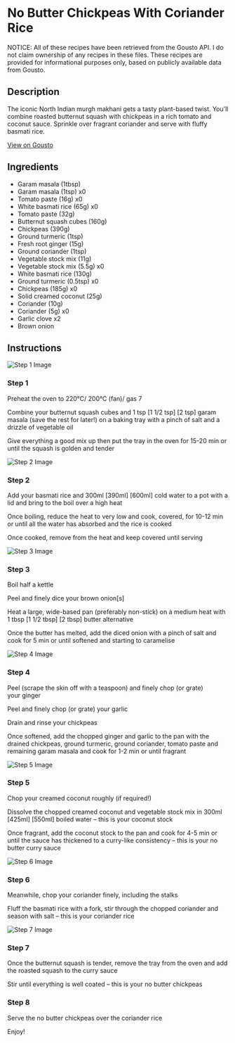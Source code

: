 # No Butter Chickpeas With Coriander Rice

NOTICE: All of these recipes have been retrieved from the Gousto API. I do not claim ownership of any recipes in these files. These recipes are provided for informational purposes only, based on publicly available data from Gousto.

## Description

The iconic North Indian murgh makhani gets a tasty plant-based twist. You’ll combine roasted butternut squash with chickpeas in a rich tomato and coconut sauce. Sprinkle over fragrant coriander and serve with fluffy basmati rice. 

[View on Gousto](https://www.gousto.co.uk/recipes/cookbook/no-butter-chickpeas-with-coriander-rice)

## Ingredients

- Garam masala (1tbsp)
- Garam masala (1tsp) x0
- Tomato paste (16g) x0
- White basmati rice (65g) x0
- Tomato paste (32g)
- Butternut squash cubes (160g)
- Chickpeas (390g)
- Ground turmeric (1tsp)
- Fresh root ginger (15g)
- Ground coriander (1tsp)
- Vegetable stock mix (11g)
- Vegetable stock mix (5.5g) x0
- White basmati rice (130g)
- Ground turmeric (0.5tsp) x0
- Chickpeas (185g) x0
- Solid creamed coconut (25g)
- Coriander (10g)
- Coriander (5g) x0
- Garlic clove x2
- Brown onion

## Instructions

![Step 1 Image](https://production-media.gousto.co.uk/cms/recipe-step-image/Step-1-1670339826357-x200.jpg)

### Step 1

Preheat the oven to 220°C/ 200°C (fan)/ gas 7

Combine your butternut squash cubes and 1 tsp <span class="text-purple">[1 1/2 tsp]</span> <span class="text-danger">[2 tsp] </span>garam masala (save the rest for later!) on a baking tray with a pinch of salt and a drizzle of vegetable oil

Give everything a good mix up then put the tray in the oven for 15-20 min or until the squash is golden and tender

![Step 2 Image](https://production-media.gousto.co.uk/cms/recipe-step-image/Step-2-1670339829119-x200.jpg)

### Step 2

Add your basmati rice and 300ml<span class="text-purple"> [390ml] </span><span class="text-danger">[600ml]</span> cold water to a pot with a lid and bring to the boil over a high heat

Once boiling, reduce the heat to very low and cook, covered, for 10-12 min or until all the water has absorbed and the rice is cooked

Once cooked, remove from the heat and keep covered until serving

![Step 3 Image](https://production-media.gousto.co.uk/cms/recipe-step-image/Step-3-1670339832454-x200.jpg)

### Step 3

Boil half a kettle

Peel and finely dice your brown onion[s]

Heat a large, wide-based pan (preferably non-stick) on a medium heat with 1 tbsp<span class="text-danger"> <span class="text-purple">[1 1/2 tbsp]</span> [2 tbsp] </span>butter alternative

Once the butter has melted, add the diced onion with a pinch of salt and cook for 5 min or until softened and starting to caramelise

![Step 4 Image](https://production-media.gousto.co.uk/cms/recipe-step-image/Step-4-1670339840756-x200.jpg)

### Step 4

Peel (scrape the skin off with a teaspoon) and finely chop (or grate) your ginger

Peel and finely chop (or grate) your garlic

Drain and rinse your chickpeas

Once softened, add the chopped ginger and garlic to the pan with the drained chickpeas, ground turmeric, ground coriander, tomato paste and remaining garam masala and cook for 1-2 min or until fragrant

![Step 5 Image](https://production-media.gousto.co.uk/cms/recipe-step-image/Step-5-1670339845362-x200.jpg)

### Step 5

Chop your creamed coconut roughly (if required!)

Dissolve the chopped creamed coconut and vegetable stock mix in 300ml<span class="text-purple"> [425ml]</span> <span class="text-danger">[550ml]</span> boiled water – this is your coconut stock

Once fragrant, add the coconut stock to the pan and cook for 4-5 min or until the sauce has thickened to a curry-like consistency – this is your no butter curry sauce

![Step 6 Image](https://production-media.gousto.co.uk/cms/recipe-step-image/Step-6-1670339851736-x200.jpg)

### Step 6

Meanwhile, chop your coriander finely, including the stalks

Fluff the basmati rice with a fork, stir through the chopped coriander and season with salt – this is your coriander rice

![Step 7 Image](https://production-media.gousto.co.uk/cms/recipe-step-image/Step-7-1670339858486-x200.jpg)

### Step 7

Once the butternut squash is tender, remove the tray from the oven and add the roasted squash to the curry sauce

Stir until everything is well coated – this is your no butter chickpeas

### Step 8

Serve the no butter chickpeas over the coriander rice

Enjoy!

